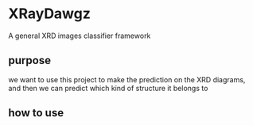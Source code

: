 # XRayDawgz
A general XRD images classifier framework

## purpose
we want to use this project to make the prediction on the XRD diagrams, and then we can predict which kind of structure it belongs to

## how to use
